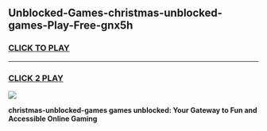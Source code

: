 
## Unblocked-Games-christmas-unblocked-games-Play-Free-gnx5h
<h3>
<a href="https://premium76.site?title=christmas-unblocked-games&ref=18A">CLICK TO PLAY</a></h3>
<hr>

<h3>
<a href="https://premium76.site?title=christmas-unblocked-games&ref=18A">CLICK 2 PLAY</a>
  
</h3>

<a href="https://premium76.site?title=christmas-unblocked-games&ref=18A"><img src="https://clearcache.store/games.png"></a>


**christmas-unblocked-games games unblocked: Your Gateway to Fun and Accessible Online Gaming**
